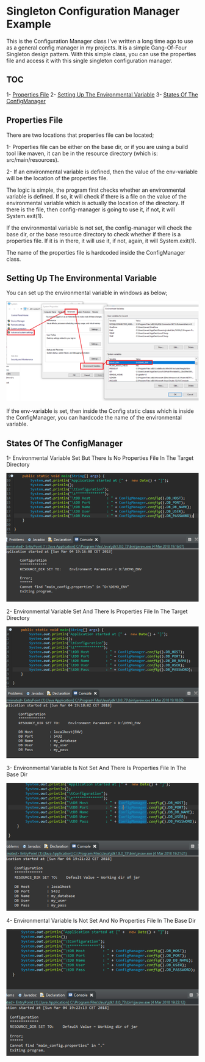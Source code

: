 Singleton Configuration Manager Example
=======================================
This is the Configuration Manager class I've written a long time ago to use as a general
config manager in my projects. It is a simple Gang-Of-Four Singleton design pattern.
With this simple class, you can use the properties file and access it with this
single singleton configuration manager.

TOC
---
1- [Properties File](#properties-file)
2- [Setting Up The Environmental Variable](#setting-up-the-environmental-variable)
3- [States Of The ConfigManager](#states-of-the-configmanager)

Properties File
---------------
There are two locations that properties file can be located;

1- Properties file can be either on the base dir, or if you are using a build tool like maven,
it can be in the resource directory (which is: src/main/resources).

2- If an environmental variable is defined, then the value of the env-variable will be the
location of the properties file.

The logic is simple, the program first checks whether an environmental variable is defined.
If so, it will check if there is a file on the value of the environmental variable which is
actually the location of the directory. If there is the file, then config-manager is going
to use it, if not, it will System.exit(1).

If the environmental variable is not set, the config-manager will check the base dir, or the
base resource directory to check whether if there is a properties file. If it is in there,
it will use it, if not, again, it will System.exit(1).

The name of the properties file is hardcoded inside the ConfigManager class.

Setting Up The Environmental Variable
-------------------------------------
You can set up the environmental variable in windows as below;

![Setting-Up-Environmental-Variable](https://raw.githubusercontent.com/bzdgn/singleton-configuration-manager-example/master/ScreenShots/00_HOW_TO_SET_ENV_VAR.PNG)

If the env-variable is set, then inside the Config static class which is inside the ConfigManager,
you can hardcode the name of the environmental variable.

States Of The ConfigManager
---------------------------
1- Environmental Variable Set But There Is No Properties File In The Target Directory

![Env-Is-Set-But-No-Props-File-In-Target-Dir](https://raw.githubusercontent.com/bzdgn/singleton-configuration-manager-example/master/ScreenShots/01_ENV_IS_SET_BUT_NO_FILE.PNG)

2- Environmental Variable Set And There Is Properties File In The Target Directory

![Env-Is-Set-But-Props-File-In-Target-Dir](https://raw.githubusercontent.com/bzdgn/singleton-configuration-manager-example/master/ScreenShots/02_ENV_IS_SET_AND_FILE_IS_FOUND.PNG)

3- Environmental Variable Is Not Set And There Is Properties File In The Base Dir

![Env-Is-Not-Set-But-Props-File-In-Base-Dir](https://raw.githubusercontent.com/bzdgn/singleton-configuration-manager-example/master/ScreenShots/03_NO_ENV_IS_SET_FILE_IS_ON_WORKING_DIR.PNG)

4- Environmental Variable Is Not Set And No Properties File In The Base Dir

![Env-Is-Not-Set-And-No-Props-File-In-Base-Dir](https://raw.githubusercontent.com/bzdgn/singleton-configuration-manager-example/master/ScreenShots/04_NO_ENV_IS_SET_FILE_IS_NOT_FOUND_ON_WORKING_DIR.PNG)

